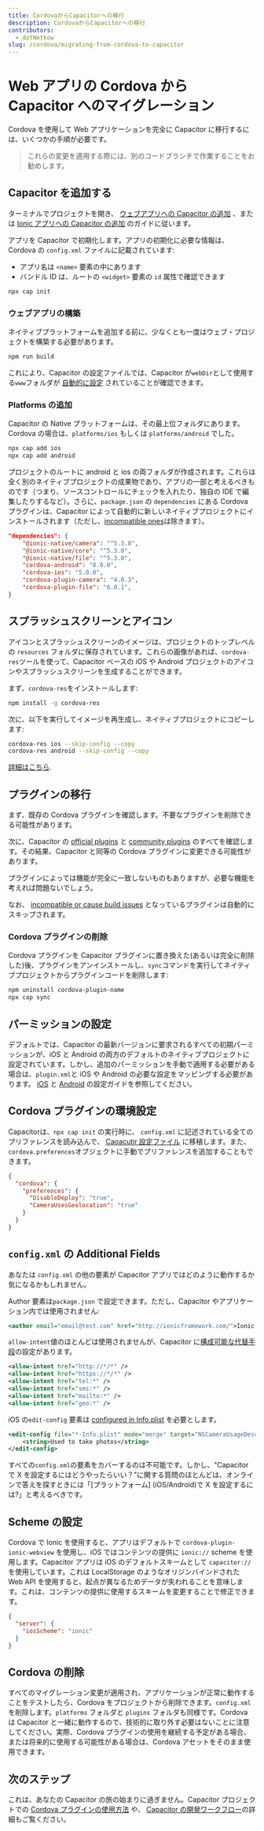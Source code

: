 ```yaml
---
title: CordovaからCapacitorへの移行
description: CordovaからCapacitorへの移行
contributors:
  - dotNetkow
slug: /cordova/migrating-from-cordova-to-capacitor
---
```


# Web アプリの Cordova から Capacitor へのマイグレーション

Cordova を使用して Web アプリケーションを完全に Capacitor に移行するには、いくつかの手順が必要です。

> これらの変更を適用する際には、別のコードブランチで作業することをお勧めします。

## Capacitor を追加する

ターミナルでプロジェクトを開き、 [ウェブアプリへの Capacitor の追加](/docs/getting-started#adding-capacitor-to-your-app) 、または [Ionic アプリへの Capacitor の追加](/docs/getting-started/with-ionic#existing-ionic-project) のガイドに従います。

アプリを Capacitor で初期化します。アプリの初期化に必要な情報は、Cordova の `config.xml` ファイルに記載されています:

- アプリ名は `<name>` 要素の中にあります
- バンドル ID は、ルートの `<widget>` 要素の `id` 属性で確認できます

```bash
npx cap init
```

### ウェブアプリの構築

ネイティブプラットフォームを追加する前に、少なくとも一度はウェブ・プロジェクトを構築する必要があります。

```bash
npm run build
```

これにより、Capacitor の設定ファイルでは、Capacitor が`webDir`として使用する`www`フォルダが [自動的に設定](/docs/basics/configuring-your-app) されていることが確認できます。

### Platforms の追加

Capacitor の Native プラットフォームは、その最上位フォルダにあります。Cordova の場合は、`platforms/ios` もしくは `platforms/android` でした。

```bash
npx cap add ios
npx cap add android
```

プロジェクトのルートに android と ios の両フォルダが作成されます。これらは全く別のネイティブプロジェクトの成果物であり、アプリの一部と考えるべきものです（つまり、ソースコントロールにチェックを入れたり、独自の IDE で編集したりするなど）。さらに、`package.json` の `dependencies` にある Cordova プラグインは、Capacitor によって自動的に新しいネイティブプロジェクトにインストールされます（ただし、[incompatible ones](/docs/plugins/cordova#known-incompatible-plugins)は除きます）。

```json
"dependencies": {
    "@ionic-native/camera": "^5.3.0",
    "@ionic-native/core": "^5.3.0",
    "@ionic-native/file": "^5.3.0",
    "cordova-android": "8.0.0",
    "cordova-ios": "5.0.0",
    "cordova-plugin-camera": "4.0.3",
    "cordova-plugin-file": "6.0.1",
}
```

## スプラッシュスクリーンとアイコン

アイコンとスプラッシュスクリーンのイメージは、プロジェクトのトップレベルの `resources` フォルダに保存されています。これらの画像があれば、`cordova-res`ツールを使って、Capacitor ベースの iOS や Android プロジェクトのアイコンやスプラッシュスクリーンを生成することができます。

まず、`cordova-res`をインストールします:

```bash
npm install -g cordova-res
```

次に、以下を実行してイメージを再生成し、ネイティブプロジェクトにコピーします:

```bash
cordova-res ios --skip-config --copy
cordova-res android --skip-config --copy
```

[詳細はこちら](https://github.com/ionic-team/cordova-res#capacitor).

## プラグインの移行

まず、既存の Cordova プラグインを確認します。不要なプラグインを削除できる可能性があります。

次に、Capacitor の [official plugins](/docs/apis) と [community plugins](/docs/plugins/community) のすべてを確認します。その結果、Capacitor と同等の Cordova プラグインに変更できる可能性があります。

プラグインによっては機能が完全に一致しないものもありますが、必要な機能を考えれば問題ないでしょう。

なお、 [incompatible or cause build issues](/docs/plugins/cordova#known-incompatible-plugins) となっているプラグインは自動的にスキップされます。

### Cordova プラグインの削除

Cordova プラグインを Capacitor プラグインに置き換えた(あるいは完全に削除した)後、プラグインをアンインストールし、`sync`コマンドを実行してネイティブプロジェクトからプラグインコードを削除します:

```bash
npm uninstall cordova-plugin-name
npx cap sync
```

## パーミッションの設定

デフォルトでは、Capacitor の最新バージョンに要求されるすべての初期パーミッションが、iOS と Android の両方のデフォルトのネイティブプロジェクトに設定されています。しかし、追加のパーミッションを手動で適用する必要がある場合は、`plugin.xml`と iOS や Android の必要な設定をマッピングする必要があります。 [iOS](/docs/ios/configuration) と [Android](/docs/android/configuration) の設定ガイドを参照してください。

## Cordova プラグインの環境設定

Capacitorは、`npx cap init` の実行時に、 `config.xml` に記述されている全てのプリファレンスを読み込んで、 [Caoacutir 設定ファイル](/docs/config) に移植します。また、`cordova.preferences`オブジェクトに手動でプリファレンスを追加することもできます。

```json
{
  "cordova": {
    "preferences": {
      "DisableDeploy": "true",
      "CameraUsesGeolocation": "true"
    }
  }
}
```

## `config.xml` の Additional Fields

あなたは `config.xml` の他の要素が Capacitor アプリではどのように動作するか気になるかもしれません。

Author 要素は`package.json` で設定できます。ただし、Capacitor やアプリケーション内では使用されません:

```xml
<author email="email@test.com" href="http://ionicframework.com/">Ionic Framework Team</author>
```

`allow-intent`値のほとんどは使用されませんが、Capacitor に[構成可能な代替手段](/docs/basics/configuring-your-app/)の設定があります。

```xml
<allow-intent href="http://*/*" />
<allow-intent href="https://*/*" />
<allow-intent href="tel:*" />
<allow-intent href="sms:*" />
<allow-intent href="mailto:*" />
<allow-intent href="geo:*" />
```

iOS の`edit-config` 要素は [configured in Info.plist](/docs/ios/configuration) を必要とします。

```xml
<edit-config file="*-Info.plist" mode="merge" target="NSCameraUsageDescription">
    <string>Used to take photos</string>
</edit-config>
```

すべての`config.xml`の要素をカバーするのは不可能です。しかし、"Capacitor で X を設定するにはどうやったらいい？"に関する質問のほとんどは、オンラインで答えを探すときには「[プラットフォーム] (iOS/Android)で X を設定するには?」と考えるべきです。

## Scheme の設定

Cordova で Ionic を使用すると、アプリはデフォルトで `cordova-plugin-ionic-webview` を使用し、iOS ではコンテンツの提供に `ionic://` scheme を使用します。Capacitor アプリは iOS のデフォルトスキームとして `capacitor://` を使用しています。これは LocalStorage のようなオリジンバインドされた Web API を使用すると、起点が異なるためデータが失われることを意味します。これは、コンテンツの提供に使用するスキームを変更することで修正できます。

```json
{
  "server": {
    "iosScheme": "ionic"
  }
}
```

## Cordova の削除

すべてのマイグレーション変更が適用され、アプリケーションが正常に動作することをテストしたら、Cordova をプロジェクトから削除できます。`config.xml`を削除します。`platforms` フォルダと `plugins` フォルダも同様です。Cordova は Capacitor と一緒に動作するので、技術的に取り外す必要はないことに注意してください。実際、Cordova プラグインの使用を継続する予定がある場合、または将来的に使用する可能性がある場合は、Cordova アセットをそのまま使用できます。

## 次のステップ

これは、あなたの Capacitor の旅の始まりに過ぎません。Capacitor プロジェクトでの [Cordova プラグインの使用方法](/docs/plugins/cordova) や、 [Capacitor の開発ワークフロー](/docs/basics/workflow)の詳細もご覧ください。
